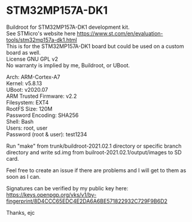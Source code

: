 # STM32MP157A-DK1  
Buildroot for STM32MP157A-DK1 development kit.  
See STMicro's website here https://www.st.com/en/evaluation-tools/stm32mp157a-dk1.html  
This is for the STM32MP157A-DK1 board but could be used on a custom board as well.  
License GNU GPL v2  
No warranty is implied by me, Buildroot, or UBoot.  
  
  
Arch: ARM-Cortex-A7  
Kernel: v5.8.13  
UBoot: v2020.07  
ARM Trusted Firmware: v2.2  
Filesystem: EXT4  
RootFS Size: 120M  
Password Encoding: SHA256  
Shell: Bash  
Users: root, user  
Password (root & user): test1234  
  

Run "make" from trunk/buildroot-2021.02.1 directory or specific branch directory and write sd.img from builroot-2021.02.1/output/images to SD card.

Feel free to create an issue if there are problems and I will get to them as soon as I can.

Signatures can be verified by my public key here:
https://keys.openpgp.org/vks/v1/by-fingerprint/8D4CCC65EDC4E2DA6A6BE571822932C729F9B6D2

Thanks,
ejc